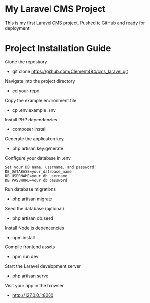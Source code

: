# My Laravel CMS Project

This is my first Laravel CMS project. Pushed to GitHub and ready for deployment!

# Project Installation Guide

Clone the repository
- git clone https://github.com/Clement484/cms_laravel.git

Navigate into the project directory
- cd your-repo

Copy the example environment file
- cp .env.example .env

Install PHP dependencies
- composer install

Generate the application key
- php artisan key:generate

Configure your database in .env

    Set your DB name, username, and password:
    DB_DATABASE=your_database_name  
    DB_USERNAME=your_db_username  
    DB_PASSWORD=your_db_password

Run database migrations
- php artisan migrate

Seed the database (optional)
- php artisan db:seed

Install Node.js dependencies
- npm install

Compile frontend assets
- npm run dev

Start the Laravel development server
- php artisan serve

Visit your app in the browser
- http://127.0.0.1:8000
